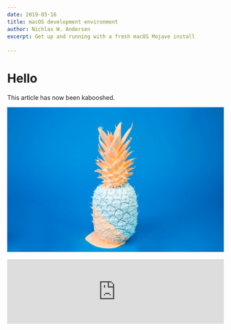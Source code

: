 ```yaml
---
date: 2019-05-16
title: macOS development environment
author: Nichlas W. Andersen
excerpt: Get up and running with a fresh macOS Mojave install

---
```

# Hello

This article has now been kabooshed.

![](/uploads/cody-davis-253925-unsplash.jpg)

<iframe width="100%" height="auto" src="https://www.youtube.com/embed/ZnuwB35GYMY" frameborder="0" allow="accelerometer; autoplay; encrypted-media; gyroscope; picture-in-picture" allowfullscreen></iframe>